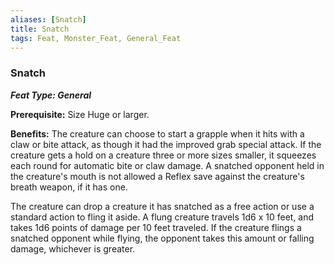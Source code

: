 ```yaml
---
aliases: [Snatch]
title: Snatch
tags: Feat, Monster_Feat, General_Feat
---
```

### Snatch 
***Feat Type: General***

**Prerequisite:** Size Huge or larger.

**Benefits:** The creature can choose to start a grapple when it hits
with a claw or bite attack, as though it had the improved grab special
attack. If the creature gets a hold on a creature three or more sizes
smaller, it squeezes each round for automatic bite or claw damage. A
snatched opponent held in the creature's mouth is not allowed a Reflex
save against the creature's breath weapon, if it has one.

The creature can drop a creature it has snatched as a free action or use
a standard action to fling it aside. A flung creature travels 1d6 x 10
feet, and takes 1d6 points of damage per 10 feet traveled. If the
creature flings a snatched opponent while flying, the opponent takes
this amount or falling damage, whichever is greater.
